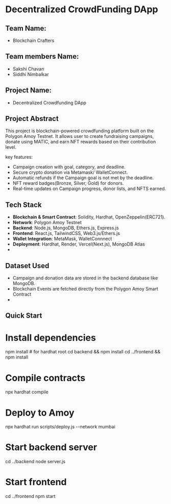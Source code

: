 ﻿# Decentralized CrowdFunding DApp

## Team Name: 
 * Blockchain Crafters
## Team members Name: 
* Sakshi Chavan
* Siddhi Nimbalkar

               



## Project Name:
* Decentralized Crowdfunding DApp 



## Project Abstract
This project is blockchain-powered crowdfunding platform built on the Polygon Amoy Testnet. 
It allows user to create fundraising campaigns, donate using MATIC, and earn NFT rewards based on their contribution level.

key features:
* Campaign creation with goal, category, and deadline.
* Secure crypto donation via Metamask/ WalletConnect.
* Automatic refunds if the Campaign goal is not met by the deadline.
* NFT reward badges(Bronze, Silver, Gold) for donors.
* Real-time updates on Campaign progress, donor lists, and NFTS earned.



## Tech Stack
* **Blockchain & Smart Contract**: Solidity, Hardhat, OpenZeppelin(ERC721).
* **Network**: Polygon Amoy Testnet
* **Backend**:  Node.js,  MongoDB, Ethers.js, Express.js
* **Frontend**:  React.js, TailwindCSS, Web3.js/Ethers.js
* **Wallet Integration**: MetaMask, WalletConnnect
* **Deployment**: Hardhat, Render, Vercel(Next.js), MongoDB Atlas
* 
 ## Dataset Used
* Campaign and donation data are stored in the backend database like MongoDB.
* Blockchain Events are fetched directly from the Polygon Amoy Smart Contract
* 

## Quick Start
# Install dependencies
npm install          # for hardhat root
cd backend && npm install
cd ../frontend && npm install
# Compile contracts
npx hardhat compile
# Deploy to Amoy
npx hardhat run scripts/deploy.js --network mumbai
# Start backend server
cd ../backend
node server.js
# Start frontend
cd ../frontend
npm start



